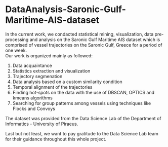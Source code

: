 # DataAnalysis-Saronic-Gulf-Maritime-AIS-dataset    
In the current work, we condacted statistical mining, visualization, data pre-processing and analysis on the Saronic Gulf Maritime AIS dataset which is comprised of vessel trajectories on the Saronic Gulf, Greece for a period of one week.  
Our work is organized mainly as followed:    

1. Data acquaintance  
2. Statistics extraction and visualization  
3. Trajectory segmenation  
4. Data analysis based on a custom similarity condition  
5. Temporal alignment of the trajectories  
6. Finding hot-spots on the data with the use of DBSCAN, OPTICS and kmeans algorithms  
7. Searching for group patterns among vessels using techniques like Flocks and Convoys    

The dataset was provided from the Data Science Lab of the Department of Informatics - University of Piraeus.    

Last but not least, we want to pay gratitude to the Data Science Lab team for their guidance throughout this whole project.  
